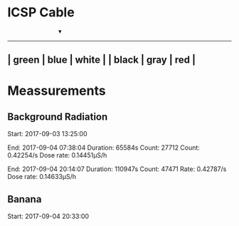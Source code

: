 # ICSP Cable
                    ▼
 -----------------------
| green | blue  | white |
| black | gray  | red   |
 -----------------------

# Meassurements
## Background Radiation
Start:      2017-09-03 13:25:00

End:        2017-09-04 07:38:04
Duration:   65584s
Count:      27712
Count:      0.42254/s
Dose rate:  0.14451μS/h

End:        2017-09-04 20:14:07
Duration:   110947s
Count:      47471
Rate:       0.42787/s
Dose rate:  0.14633μS/h

## Banana
Start:      2017-09-04 20:33:00
